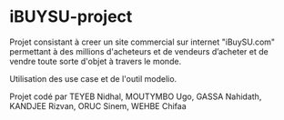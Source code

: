# iBUYSU-project

Projet consistant à creer un site commercial sur internet "iBuySU.com" permettant à 
des millions d'acheteurs et de vendeurs d’acheter et de vendre toute sorte d'objet à travers 
le monde. 

Utilisation des use case et de l'outil modelio.

Projet codé par TEYEB Nidhal, MOUTYMBO Ugo, GASSA Nahidath, KANDJEE Rizvan, ORUC Sinem, WEHBE Chifaa

